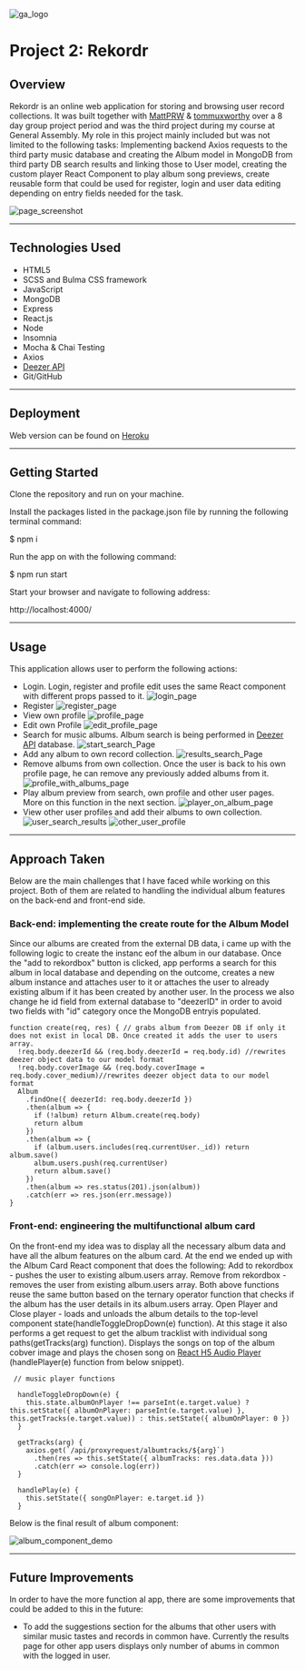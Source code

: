 ![ga_logo](https://user-images.githubusercontent.com/38439393/70393846-99b26800-19e6-11ea-82a0-35c1b5738321.png)
# Project 2: Rekordr

## Overview 

Rekordr is an online web application for storing and browsing user record collections.
It was built together with [MattPRW](https://github.com/MattPRW) & [tommuxworthy](https://github.com/tommuxworthy) over a 8 day group project period and was the third project during my course at General Assembly.
My role in this project mainly included but was not limited to the following tasks:
Implementing backend Axios requests to the third party music database and creating the Album model in MongoDB from third party DB search results and linking those to User model, creating the custom player React Component to play album song previews, create reusable form that could be used for register, login and user data editing depending on entry fields needed for the task.

![page_screenshot](src/assets/readme-screenshots/scr_0.png)

---
## Technologies Used

* HTML5
* SCSS and Bulma CSS framework
* JavaScript
* MongoDB
* Express
* React.js
* Node
* Insomnia
* Mocha & Chai Testing
* Axios
* [Deezer API](https://developers.deezer.com/api)
* Git/GitHub

---
## Deployment

Web version can be found on [Heroku](https://rekordr.herokuapp.com/)

---
## Getting Started

Clone the repository and run on your machine. 

Install the packages listed in the package.json file by running the following terminal command:

$ npm i

Run the app on with the following command:

$ npm run start

Start your browser and navigate to following address:

http://localhost:4000/

---
## Usage

This application allows user to perform the following actions:
* Login. Login, register and profile edit uses the same React component with different props passed to it.
![login_page](src/assets/readme-screenshots/scr_02_login.png)
* Register
![register_page](src/assets/readme-screenshots/scr_01_register.png)
* View own profile
![profile_page](src/assets/readme-screenshots/scr_03_empty_profile.png)
* Edit own Profile
![edit_profile_page](src/assets/readme-screenshots/scr_05_update_profile.png)
* Search for music albums. Album search is being performed in [Deezer API](https://developers.deezer.com/api) database.
![start_search_Page](src/assets/readme-screenshots/scr_05_search_albums.png)
* Add any album to own record collection.
![results_search_Page](src/assets/readme-screenshots/scr_06_album_results.png)
* Remove albums from own collection. Once the user is back to his own profile page, he can remove any previously added albums from it.
![profile_with_albums_page](src/assets/readme-screenshots/scr_07_profile_with_albums.png)
* Play album preview from search, own profile and other user pages. More on this function in the next section.
![player_on_album_page](src/assets/readme-screenshots/scr_11_play_add_remove_album.png)
* View other user profiles and add their albums to own collection.
![user_search_results](src/assets/readme-screenshots/scr_08_other_users.png)
![other_user_profile](src/assets/readme-screenshots/scr_09_other_user_profile.png)

---
## Approach Taken

Below are the main challenges that I have faced while working on this project. Both of them are related to handling the individual album features on the back-end and front-end side.

### Back-end: implementing the create route for the Album Model

Since our albums are created from the external DB data, i came up with the following logic to create the instanc eof the album in our database. Once the "add to rekordbox" button is clicked, app performs a search for this album in local database and depending on the outcome, creates a new album instance and attaches user to it or attaches the user to already existing album if it has been created by another user. In the process we also change he id field from external database to "deezerID" in order to avoid two fields with "id" category once the MongoDB entryis populated.

```
function create(req, res) { // grabs album from Deezer DB if only it does not exist in local DB. Once created it adds the user to users array.
  !req.body.deezerId && (req.body.deezerId = req.body.id) //rewrites deezer object data to our model format
  !req.body.coverImage && (req.body.coverImage = req.body.cover_medium)//rewrites deezer object data to our model format
  Album
    .findOne({ deezerId: req.body.deezerId })
    .then(album => {
      if (!album) return Album.create(req.body)
      return album
    })
    .then(album => {
      if (album.users.includes(req.currentUser._id)) return album.save()
      album.users.push(req.currentUser)
      return album.save()
    })
    .then(album => res.status(201).json(album))
    .catch(err => res.json(err.message))
}
```

### Front-end: engineering the multifunctional album card

On the front-end my idea was to display all the necessary album data and have all the album features on the album card. At the end we ended up with the Album Card React component that does the following:
Add to rekordbox - pushes the user to existing album.users array.
Remove from rekordbox - removes the user from existing album.users array. Both above functions reuse the same button based on the ternary operator function that checks if the album has the user details in its album.users array.
Open Player and Close player - loads and unloads the album details to the top-level component state(handleToggleDropDown(e) function). At this stage it also performs a get request to get the album tracklist with individual song paths(getTracks(arg) function).
Displays the songs on top of the album cobver image and plays the chosen song on [React H5 Audio Player](https://www.npmjs.com/package/react-h5-audio-player) (handlePlayer(e) function from below snippet).

```
 // music player functions

  handleToggleDropDown(e) {
    this.state.albumOnPlayer !== parseInt(e.target.value) ? this.setState({ albumOnPlayer: parseInt(e.target.value) }, this.getTracks(e.target.value)) : this.setState({ albumOnPlayer: 0 })
  }

  getTracks(arg) {
    axios.get(`/api/proxyrequest/albumtracks/${arg}`)
      .then(res => this.setState({ albumTracks: res.data.data }))
      .catch(err => console.log(err))
  }

  handlePlay(e) {
    this.setState({ songOnPlayer: e.target.id })
  }
  ```

Below is the final result of album component:

![album_component_demo](src/assets/readme-screenshots/scr_10_player_demo.gif)

---
## Future Improvements

In order to have the more function al app, there are some improvements that could be added to this in the future:

* To add the suggestions  section for the albums that other users with similar music tastes and records in common have. Currently the results page for other app users displays only number of abums in common with the logged in user.

